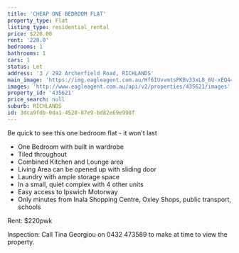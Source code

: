 ```yaml
---
title: 'CHEAP ONE BEDROOM FLAT'
property_type: Flat
listing_type: residential_rental
price: $220.00
rent: '220.0'
bedrooms: 1
bathrooms: 1
cars: 1
status: Let
address: '3 / 292 Archerfield Road, RICHLANDS'
main_image: 'https://img.eagleagent.com.au/Hf6IUvvmtsPKBv33xL8_6U-xEQ4=/1280x854/smart/https://s3-us-west-2.amazonaws.com/eagleagent-orig/images/6826180/415382119-image-M.jpg'
images: 'http://www.eagleagent.com.au/api/v2/properties/435621/images'
property_id: '435621'
price_search: null
suburb: RICHLANDS
id: 3dca9fdb-0da1-4528-87e9-bd82e69e998f
---
```

Be quick to see this one bedroom flat - it won't last

* One Bedroom with built in wardrobe
* Tiled throughout
* Combined Kitchen and Lounge area
* Living Area can be opened up with sliding door
* Laundry with ample storage space
* In a small, quiet complex with 4 other units
* Easy access to Ipswich Motorway
* Only minutes from Inala Shopping Centre, Oxley Shops, public transport, schools

Rent: $220pwk

Inspection: Call Tina Georgiou on 0432 473589 to make at time to view the property.